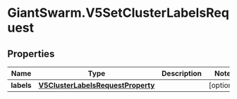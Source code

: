 # GiantSwarm.V5SetClusterLabelsRequest

## Properties
Name | Type | Description | Notes
------------ | ------------- | ------------- | -------------
**labels** | [**V5ClusterLabelsRequestProperty**](V5ClusterLabelsRequestProperty.md) |  | [optional] 


